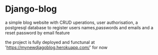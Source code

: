 # Django-blog

a simple blog website with CRUD uperations, user authorisation, a postgresql database to register users names,passwords and emails
and a reset password by email feature

the project is fully deployed and functunal at 'https://mynewdjagoblog.herokuapp.com/' for now
